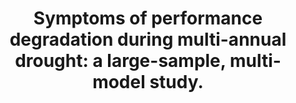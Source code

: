 ---
title: 'Symptoms of performance degradation during multi-annual drought: a large-sample, multi-model study.'
collection: publications
permalink: /publication/2023-WRR-symptoms
link: 'https://doi.org/10.1029/2021WR031845'
paperurl: 'https://www.lucatrotter.eu/files/2023_WRR_symptoms.pdf'
citation: '<b>Trotter, L</b>, Saft, M, Peel, MC, Fowler, KJA (2023). &apos;Symptoms of performance degradation during multi-annual drought: a large-sample, multi-model study.&apos; in <i>Water Resources Research</i>, 59(2), e2021WR031845. doi:10.1029/2021WR031845'
---